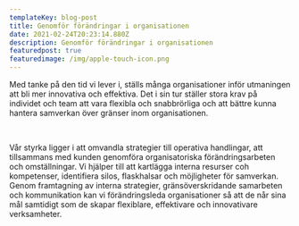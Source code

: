 ```yaml
---
templateKey: blog-post
title: Genomför förändringar i organisationen
date: 2021-02-24T20:23:14.880Z
description: Genomför förändringar i organisationen
featuredpost: true
featuredimage: /img/apple-touch-icon.png
---
```

Med tanke på den tid vi lever i, ställs många organisationer inför utmaningen att bli mer innovativa och effektiva. Det i sin tur ställer stora krav på individet och team att vara flexibla och snabbrörliga och att bättre kunna hantera samverkan över gränser inom organisationen.

​

Vår styrka ligger i att omvandla strategier till operativa handlingar, att tillsammans med kunden genomföra organisatoriska förändringsarbeten och omställningar. Vi hjälper till att kartlägga interna resurser coh kompetenser, identifiera silos, flaskhalsar och möjligheter för samverkan. Genom framtagning av interna strategier, gränsöverskridande samarbeten och kommunikation kan vi förändringsleda organisationer så att de når sina mål samtidigt som de skapar flexiblare, effektivare och innovativare verksamheter.